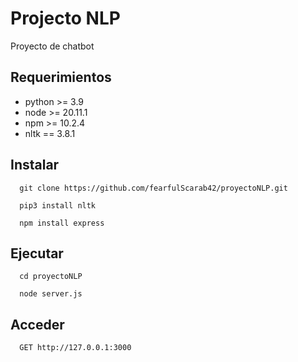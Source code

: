 
# Projecto NLP

Proyecto de chatbot


## Requerimientos

- python >= 3.9
- node >= 20.11.1
- npm >= 10.2.4
- nltk == 3.8.1


## Instalar
```
  git clone https://github.com/fearfulScarab42/proyectoNLP.git
```


```
  pip3 install nltk
```


```
  npm install express
```


## Ejecutar 

```
  cd proyectoNLP
```


```
  node server.js
```

## Acceder

```http
  GET http://127.0.0.1:3000
```
